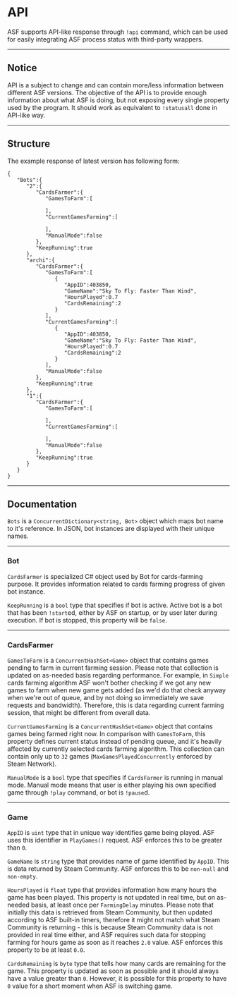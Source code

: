 # API

ASF supports API-like response through ```!api``` command, which can be used for easily integrating ASF process status with third-party wrappers.

---

## Notice

API is a subject to change and can contain more/less information between different ASF versions. The objective of the API is to provide enough information about what ASF is doing, but not exposing every single property used by the program. It should work as equivalent to ```!statusall``` done in API-like way.

---

## Structure

The example response of latest version has following form:

```
{
   "Bots":{
      "2":{
         "CardsFarmer":{
            "GamesToFarm":[

            ],
            "CurrentGamesFarming":[

            ],
            "ManualMode":false
         },
         "KeepRunning":true
      },
      "archi":{
         "CardsFarmer":{
            "GamesToFarm":[
               {
                  "AppID":403850,
                  "GameName":"Sky To Fly: Faster Than Wind",
                  "HoursPlayed":0.7
                  "CardsRemaining":2
               }
            ],
            "CurrentGamesFarming":[
               {
                  "AppID":403850,
                  "GameName":"Sky To Fly: Faster Than Wind",
                  "HoursPlayed":0.7
                  "CardsRemaining":2
               }
            ],
            "ManualMode":false
         },
         "KeepRunning":true
      },
      "1":{
         "CardsFarmer":{
            "GamesToFarm":[

            ],
            "CurrentGamesFarming":[

            ],
            "ManualMode":false
         },
         "KeepRunning":true
      }
   }
}
```

---

## Documentation

```Bots``` is a ```ConcurrentDictionary<string, Bot>``` object which maps bot name to it's reference. In JSON, bot instances are displayed with their unique names.

---

### Bot

```CardsFarmer``` is specialized C# object used by Bot for cards-farming purpose. It provides information related to cards farming progress of given bot instance.

```KeepRunning``` is a ```bool``` type that specifies if bot is active. Active bot is a bot that has been ```!start```ed, either by ASF on startup, or by user later during execution. If bot is stopped, this property will be ```false```.

---

### CardsFarmer

```GamesToFarm``` is a ```ConcurrentHashSet<Game>``` object that contains games pending to farm in current farming session. Please note that collection is updated on as-needed basis regarding performance. For example, in ```Simple``` cards farming algorithm ASF won't bother checking if we got any new games to farm when new game gets added (as we'd do that check anyway when we're out of queue, and by not doing so immediately we save requests and bandwidth). Therefore, this is data regarding current farming session, that might be different from overall data.

```CurrentGamesFarming``` is a ```ConcurrentHashSet<Game>``` object that contains games being farmed right now. In comparison with ```GamesToFarm```, this property defines current status instead of pending queue, and it's heavily affected by currently selected cards farming algorithm. This collection can contain only up to ```32``` games (```MaxGamesPlayedConcurrently``` enforced by Steam Network).

```ManualMode``` is a ```bool``` type that specifies if ```CardsFarmer``` is running in manual mode. Manual mode means that user is either playing his own specified game through ```!play``` command, or bot is ```!pause```d.

---

### Game

```AppID``` is ```uint``` type that in unique way identifies game being played. ASF uses this identifier in ```PlayGames()``` request. ASF enforces this to be greater than ```0```.

```GameName``` is ```string``` type that provides name of game identified by ```AppID```. This is data returned by Steam Community. ASF enforces this to be ```non-null``` and ```non-empty```.

```HoursPlayed``` is ```float``` type that provides information how many hours the game has been played. This property is not updated in real time, but on as-needed basis, at least once per ```FarmingDelay``` minutes. Please note that initially this data is retrieved from Steam Community, but then updated according to ASF built-in timers, therefore it might not match what Steam Community is returning - this is because Steam Community data is not provided in real time either, and ASF requires such data for stopping farming for hours game as soon as it reaches ```2.0``` value. ASF enforces this property to be at least ```0.0```.

```CardsRemaining``` is ```byte``` type that tells how many cards are remaining for the game. This property is updated as soon as possible and it should always have a value greater than ```0```. However, it is possible for this property to have ```0``` value for a short moment when ASF is switching game.